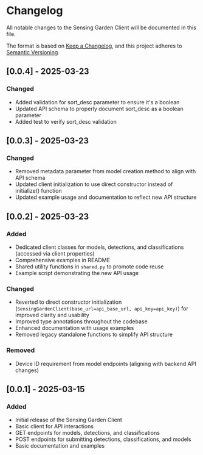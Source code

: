 # Changelog

All notable changes to the Sensing Garden Client will be documented in this file.

The format is based on [Keep a Changelog](https://keepachangelog.com/en/1.0.0/),
and this project adheres to [Semantic Versioning](https://semver.org/spec/v2.0.0.html).

## [0.0.4] - 2025-03-23

### Changed
- Added validation for sort_desc parameter to ensure it's a boolean
- Updated API schema to properly document sort_desc as a boolean parameter
- Added test to verify sort_desc validation

## [0.0.3] - 2025-03-23

### Changed
- Removed metadata parameter from model creation method to align with API schema
- Updated client initialization to use direct constructor instead of initialize() function
- Updated example usage and documentation to reflect new API structure

## [0.0.2] - 2025-03-23

### Added
- Dedicated client classes for models, detections, and classifications (accessed via client properties)
- Comprehensive examples in README
- Shared utility functions in `shared.py` to promote code reuse
- Example script demonstrating the new API usage

### Changed
- Reverted to direct constructor initialization (`SensingGardenClient(base_url=api_base_url, api_key=api_key)`) for improved clarity and usability
- Improved type annotations throughout the codebase
- Enhanced documentation with usage examples
- Removed legacy standalone functions to simplify API structure

### Removed
- Device ID requirement from model endpoints (aligning with backend API changes)

## [0.0.1] - 2025-03-15

### Added
- Initial release of the Sensing Garden Client
- Basic client for API interactions
- GET endpoints for models, detections, and classifications
- POST endpoints for submitting detections, classifications, and models
- Basic documentation and examples
